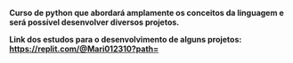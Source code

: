 <strong>Curso de python que abordará amplamente os conceitos da linguagem e será possível desenvolver diversos projetos.</strong>

<strong>Link dos estudos para o desenvolvimento de alguns projetos: https://replit.com/@Mari012310?path=</strong>
